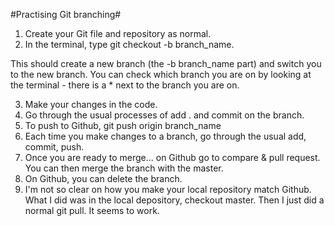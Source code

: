 #Practising Git branching#

1. Create your Git file and repository as normal.
2. In the terminal, type git checkout -b branch_name.

This should create a new branch (the -b branch_name part) and switch you to the new branch. You can check which branch you are on by looking at the terminal - there is a * next to the branch you are on.

3. Make your changes in the code.
4. Go through the usual processes of add . and commit on the branch.
5. To push to Github, git push origin branch_name
6. Each time you make changes to a branch, go through the usual add, commit, push.
7. Once you are ready to merge... on Github go to compare & pull request. You can then merge the branch with the master.
8. On Github, you can delete the branch.
9. I'm not so clear on how you make your local repository match Github. What I did was in the local depository, checkout master. Then I just did a normal git pull. It seems to work.
